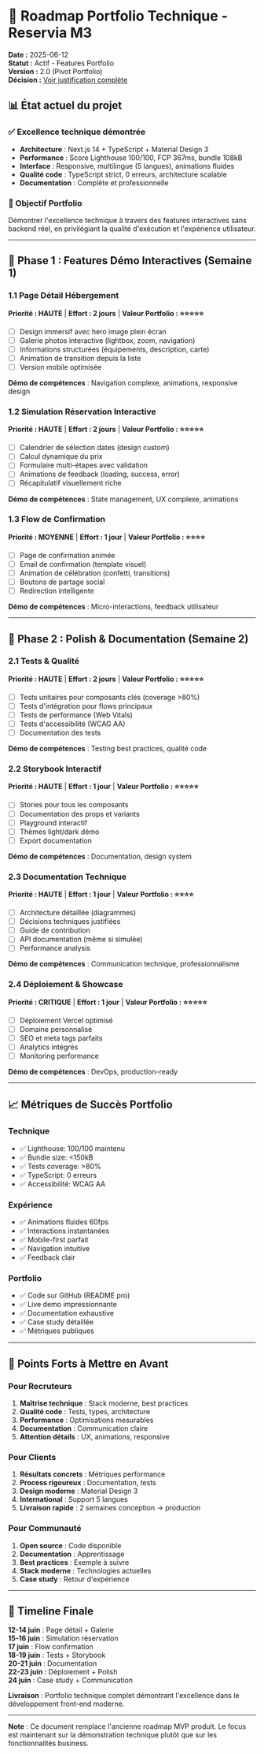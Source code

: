 # 🎨 Roadmap Portfolio Technique - Reservia M3

**Date :** 2025-06-12  
**Statut :** Actif - Features Portfolio  
**Version :** 2.0 (Pivot Portfolio)  
**Décision :** [Voir justification complète](./09-project-positioning-decision.md)

## 📊 État actuel du projet

### ✅ Excellence technique démontrée
- **Architecture** : Next.js 14 + TypeScript + Material Design 3
- **Performance** : Score Lighthouse 100/100, FCP 367ms, bundle 108kB
- **Interface** : Responsive, multilingue (5 langues), animations fluides
- **Qualité code** : TypeScript strict, 0 erreurs, architecture scalable
- **Documentation** : Complète et professionnelle

### 🎯 Objectif Portfolio
Démontrer l'excellence technique à travers des features interactives sans backend réel, 
en privilégiant la qualité d'exécution et l'expérience utilisateur.

---

## 🚀 Phase 1 : Features Démo Interactives (Semaine 1)

### 1.1 Page Détail Hébergement
**Priorité : HAUTE** | **Effort : 2 jours** | **Valeur Portfolio : ⭐⭐⭐⭐⭐**
- [ ] Design immersif avec hero image plein écran
- [ ] Galerie photos interactive (lightbox, zoom, navigation)
- [ ] Informations structurées (équipements, description, carte)
- [ ] Animation de transition depuis la liste
- [ ] Version mobile optimisée

**Démo de compétences** : Navigation complexe, animations, responsive design

### 1.2 Simulation Réservation Interactive
**Priorité : HAUTE** | **Effort : 2 jours** | **Valeur Portfolio : ⭐⭐⭐⭐⭐**
- [ ] Calendrier de sélection dates (design custom)
- [ ] Calcul dynamique du prix
- [ ] Formulaire multi-étapes avec validation
- [ ] Animations de feedback (loading, success, error)
- [ ] Récapitulatif visuellement riche

**Démo de compétences** : State management, UX complexe, animations

### 1.3 Flow de Confirmation
**Priorité : MOYENNE** | **Effort : 1 jour** | **Valeur Portfolio : ⭐⭐⭐⭐**
- [ ] Page de confirmation animée
- [ ] Email de confirmation (template visuel)
- [ ] Animation de célébration (confetti, transitions)
- [ ] Boutons de partage social
- [ ] Redirection intelligente

**Démo de compétences** : Micro-interactions, feedback utilisateur

---

## 🎨 Phase 2 : Polish & Documentation (Semaine 2)

### 2.1 Tests & Qualité
**Priorité : HAUTE** | **Effort : 2 jours** | **Valeur Portfolio : ⭐⭐⭐⭐⭐**
- [ ] Tests unitaires pour composants clés (coverage >80%)
- [ ] Tests d'intégration pour flows principaux
- [ ] Tests de performance (Web Vitals)
- [ ] Tests d'accessibilité (WCAG AA)
- [ ] Documentation des tests

**Démo de compétences** : Testing best practices, qualité code

### 2.2 Storybook Interactif
**Priorité : HAUTE** | **Effort : 1 jour** | **Valeur Portfolio : ⭐⭐⭐⭐⭐**
- [ ] Stories pour tous les composants
- [ ] Documentation des props et variants
- [ ] Playground interactif
- [ ] Thèmes light/dark démo
- [ ] Export documentation

**Démo de compétences** : Documentation, design system

### 2.3 Documentation Technique
**Priorité : HAUTE** | **Effort : 1 jour** | **Valeur Portfolio : ⭐⭐⭐⭐**
- [ ] Architecture détaillée (diagrammes)
- [ ] Décisions techniques justifiées
- [ ] Guide de contribution
- [ ] API documentation (même si simulée)
- [ ] Performance analysis

**Démo de compétences** : Communication technique, professionnalisme

### 2.4 Déploiement & Showcase
**Priorité : CRITIQUE** | **Effort : 1 jour** | **Valeur Portfolio : ⭐⭐⭐⭐⭐**
- [ ] Déploiement Vercel optimisé
- [ ] Domaine personnalisé
- [ ] SEO et meta tags parfaits
- [ ] Analytics intégrés
- [ ] Monitoring performance

**Démo de compétences** : DevOps, production-ready

---

## 📈 Métriques de Succès Portfolio

### Technique
- ✅ Lighthouse: 100/100 maintenu
- ✅ Bundle size: <150kB
- ✅ Tests coverage: >80%
- ✅ TypeScript: 0 erreurs
- ✅ Accessibilité: WCAG AA

### Expérience
- ✅ Animations fluides 60fps
- ✅ Interactions instantanées
- ✅ Mobile-first parfait
- ✅ Navigation intuitive
- ✅ Feedback clair

### Portfolio
- ✅ Code sur GitHub (README pro)
- ✅ Live demo impressionnante
- ✅ Documentation exhaustive
- ✅ Case study détaillée
- ✅ Métriques publiques

---

## 🎯 Points Forts à Mettre en Avant

### Pour Recruteurs
1. **Maîtrise technique** : Stack moderne, best practices
2. **Qualité code** : Tests, types, architecture
3. **Performance** : Optimisations mesurables
4. **Documentation** : Communication claire
5. **Attention détails** : UX, animations, responsive

### Pour Clients
1. **Résultats concrets** : Métriques performance
2. **Process rigoureux** : Documentation, tests
3. **Design moderne** : Material Design 3
4. **International** : Support 5 langues
5. **Livraison rapide** : 2 semaines conception → production

### Pour Communauté
1. **Open source** : Code disponible
2. **Documentation** : Apprentissage
3. **Best practices** : Exemple à suivre
4. **Stack moderne** : Technologies actuelles
5. **Case study** : Retour d'expérience

---

## 📅 Timeline Finale

**12-14 juin** : Page détail + Galerie  
**15-16 juin** : Simulation réservation  
**17 juin** : Flow confirmation  
**18-19 juin** : Tests + Storybook  
**20-21 juin** : Documentation  
**22-23 juin** : Déploiement + Polish  
**24 juin** : Case study + Communication  

**Livraison** : Portfolio technique complet démontrant l'excellence dans le développement front-end moderne.

---

**Note** : Ce document remplace l'ancienne roadmap MVP produit. Le focus est maintenant sur la démonstration technique plutôt que sur les fonctionnalités business.
